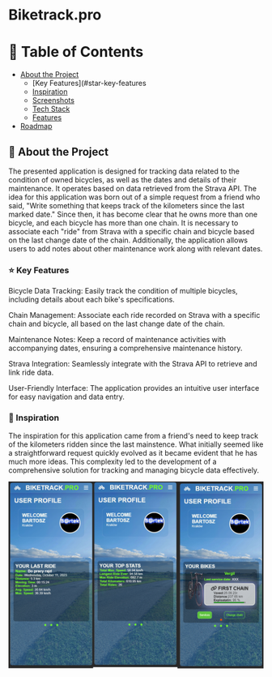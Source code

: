 # Biketrack.pro

<!-- Table of Contents -->
# :notebook_with_decorative_cover: Table of Contents

- [About the Project](#star2-about-the-project)
  * [Key Features](#star-key-features
  * [Inspiration](#tada-inspiration)
  * [Screenshots](#camera-screenshots)
  * [Tech Stack](#space_invader-tech-stack)
  * [Features](#dart-features)
- [Roadmap](#compass-roadmap)

<!-- About the Project -->
## :star2: About the Project

The presented application is designed for tracking data related to the condition of owned bicycles, as well as the dates and details of their maintenance. It operates based on data retrieved from the Strava API. The idea for this application was born out of a simple request from a friend who said, "Write something that keeps track of the kilometers since the last marked date." Since then, it has become clear that he owns more than one bicycle, and each bicycle has more than one chain. It is necessary to associate each "ride" from Strava with a specific chain and bicycle based on the last change date of the chain. Additionally, the application allows users to add notes about other maintenance work along with relevant dates.

<!-- Key Features -->
### :star: Key Features
Bicycle Data Tracking: Easily track the condition of multiple bicycles, including details about each bike's specifications.

Chain Management: Associate each ride recorded on Strava with a specific chain and bicycle, all based on the last change date of the chain.

Maintenance Notes: Keep a record of maintenance activities with accompanying dates, ensuring a comprehensive maintenance history.

Strava Integration: Seamlessly integrate with the Strava API to retrieve and link ride data.

User-Friendly Interface: The application provides an intuitive user interface for easy navigation and data entry.

<!-- Inspiration -->
### :tada: Inspiration
The inspiration for this application came from a friend's need to keep track of the kilometers ridden since the last mainstence. What initially seemed like a straightforward request quickly evolved as it became evident that he has much more ideas. This complexity led to the development of a comprehensive solution for tracking and managing bicycle data effectively.

<!-- Screenshots -->

<div align="center"> 
  <img src="https://github.com/BarrYPL/biketrack/blob/main/app/assets/images/main.png?raw=true" alt="screenshot" />
</div>
